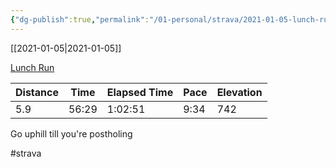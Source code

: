 ```yaml
---
{"dg-publish":true,"permalink":"/01-personal/strava/2021-01-05-lunch-run/"}
---
```



[[2021-01-05\|2021-01-05]]

[Lunch Run](https://www.strava.com/activities/4573493032)

| Distance | Time  | Elapsed Time | Pace | Elevation |
| -------- | ----- | ------------ | ---- | --------- |
| 5.9      | 56:29 | 1:02:51      | 9:34 | 742       |


Go uphill till you're postholing

#strava
